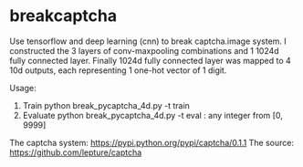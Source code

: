 # breakcaptcha
Use tensorflow and deep learning (cnn) to break captcha.image system.
I constructed the 3 layers of conv-maxpooling combinations and 1 1024d fully connected layer. Finally 1024d fully connected layer was mapped to 4 10d outputs, each representing 1 one-hot vector of 1 digit.

Usage:
1. Train
    python break_pycaptcha_4d.py -t train
2. Evaluate
    python break_pycaptcha_4d.py -t eval <NUM>
    <NUM>: any integer from [0, 9999]

The captcha system: https://pypi.python.org/pypi/captcha/0.1.1
The source: https://github.com/lepture/captcha

